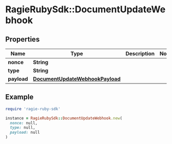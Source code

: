 # RagieRubySdk::DocumentUpdateWebhook

## Properties

| Name | Type | Description | Notes |
| ---- | ---- | ----------- | ----- |
| **nonce** | **String** |  |  |
| **type** | **String** |  |  |
| **payload** | [**DocumentUpdateWebhookPayload**](DocumentUpdateWebhookPayload.md) |  |  |

## Example

```ruby
require 'ragie-ruby-sdk'

instance = RagieRubySdk::DocumentUpdateWebhook.new(
  nonce: null,
  type: null,
  payload: null
)
```

